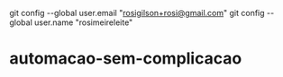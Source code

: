  git config --global user.email "rosigilson+rosi@gmail.com"
 git config --global user.name "rosimeireleite"
# automacao-sem-complicacao
